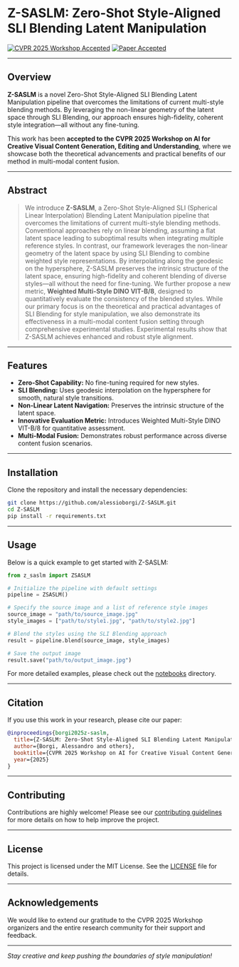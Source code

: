 # Z-SASLM: Zero-Shot Style-Aligned SLI Blending Latent Manipulation

[![CVPR 2025 Workshop Accepted](https://img.shields.io/badge/CVPR%202025-Workshop-blue)](https://www.cvpr2025.org/) 
[![Paper Accepted](https://img.shields.io/badge/Paper-Accepted-green)](https://github.com/alessioborgi/Z-SASLM)

---

## Overview

**Z-SASLM** is a novel Zero-Shot Style-Aligned SLI Blending Latent Manipulation pipeline that overcomes the limitations of current multi-style blending methods. By leveraging the non-linear geometry of the latent space through SLI Blending, our approach ensures high-fidelity, coherent style integration—all without any fine-tuning. 

This work has been **accepted to the CVPR 2025 Workshop on AI for Creative Visual Content Generation, Editing and Understanding**, where we showcase both the theoretical advancements and practical benefits of our method in multi-modal content fusion.

---

## Abstract

> We introduce **Z-SASLM**, a Zero-Shot Style-Aligned SLI (Spherical Linear Interpolation) Blending Latent Manipulation pipeline that overcomes the limitations of current multi-style blending methods. Conventional approaches rely on linear blending, assuming a flat latent space leading to suboptimal results when integrating multiple reference styles. In contrast, our framework leverages the non-linear geometry of the latent space by using SLI Blending to combine weighted style representations. By interpolating along the geodesic on the hypersphere, Z-SASLM preserves the intrinsic structure of the latent space, ensuring high-fidelity and coherent blending of diverse styles—all without the need for fine-tuning. We further propose a new metric, **Weighted Multi-Style DINO VIT-B/8**, designed to quantitatively evaluate the consistency of the blended styles. While our primary focus is on the theoretical and practical advantages of SLI Blending for style manipulation, we also demonstrate its effectiveness in a multi-modal content fusion setting through comprehensive experimental studies. Experimental results show that Z-SASLM achieves enhanced and robust style alignment.

---

## Features

- **Zero-Shot Capability:** No fine-tuning required for new styles.
- **SLI Blending:** Uses geodesic interpolation on the hypersphere for smooth, natural style transitions.
- **Non-Linear Latent Navigation:** Preserves the intrinsic structure of the latent space.
- **Innovative Evaluation Metric:** Introduces Weighted Multi-Style DINO VIT-B/8 for quantitative assessment.
- **Multi-Modal Fusion:** Demonstrates robust performance across diverse content fusion scenarios.

---

## Installation

Clone the repository and install the necessary dependencies:

```bash
git clone https://github.com/alessioborgi/Z-SASLM.git
cd Z-SASLM
pip install -r requirements.txt
```

---

## Usage

Below is a quick example to get started with Z-SASLM:

```python
from z_saslm import ZSASLM

# Initialize the pipeline with default settings
pipeline = ZSASLM()

# Specify the source image and a list of reference style images
source_image = "path/to/source_image.jpg"
style_images = ["path/to/style1.jpg", "path/to/style2.jpg"]

# Blend the styles using the SLI Blending approach
result = pipeline.blend(source_image, style_images)

# Save the output image
result.save("path/to/output_image.jpg")
```

For more detailed examples, please check out the [notebooks](./notebooks) directory.

---

## Citation

If you use this work in your research, please cite our paper:

```bibtex
@inproceedings{borgi2025z-saslm,
  title={Z-SASLM: Zero-Shot Style-Aligned SLI Blending Latent Manipulation},
  author={Borgi, Alessandro and others},
  booktitle={CVPR 2025 Workshop on AI for Creative Visual Content Generation, Editing and Understanding},
  year={2025}
}
```

---

## Contributing

Contributions are highly welcome! Please see our [contributing guidelines](CONTRIBUTING.md) for more details on how to help improve the project.

---

## License

This project is licensed under the MIT License. See the [LICENSE](LICENSE) file for details.

---

## Acknowledgements

We would like to extend our gratitude to the CVPR 2025 Workshop organizers and the entire research community for their support and feedback.

---

*Stay creative and keep pushing the boundaries of style manipulation!*
